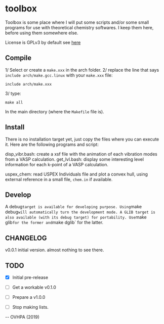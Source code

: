 # toolbox

Toolbox is some place where I will put some scripts and/or some small programs for use with theoretical chemistry softwares.
I keep them here, before using them somewhere else.

License is GPLv3 by default see [here](LICENSE)

## Compile

1/ Select or create a `make.xxx` in the arch folder.
2/ replace the line that says `include arch/make.gcc.linux` with your `make.xxx` file:
```
include arch/make.xxx
```
3/ type:
```
make all
```
In the main directory (where the `Makefile` file is).

## Install

There is no installation target yet, just copy the files where you can execute it.
Here are the following programs and script:


disp\_vibr.bash: create a xsf file with the animation of each vibration modes from a VASP calculation.
get\_lvl.bash: display some interesting level information for each k-point of a VASP calculation.

uspex\_chem: read USPEX Individuals file and plot a convex hull, using external reference in a small file, `chem.in` if available.


## Develop

A debug` target is available for developing purpose.
Using `make debug` will automatically turn the development mode.
A GLIB target is also available (with its debug target) for portability.
Use `make glib` for the former and `make dglib` for the latter.

## CHANGELOG

v0.0.1 initial version. almost nothing to see there.


## TODO

- [x] Initial pre-release
- [ ] Get a workable v0.1.0
- [ ] Prepare a v1.0.0
- [ ] Stop making lists.

    
-- OVHPA (2019)
